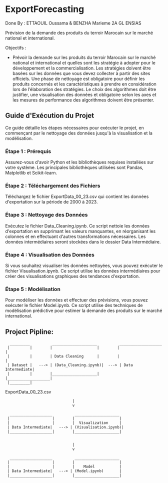 # ExportForecasting

Done By : ETTAOUIL Oussama & BENZHA Marieme 
2A GL ENSIAS

Prévision de la demande des produits du terroir Marocain sur le marché national et international.

Objectifs :
- Prévoir la demande sur les produits du terroir Marocain sur le marché national
et international et quelles sont les stratégie à adopter pour le développement et la
commercialisation. Les stratégies doivent être basées sur les données que vous devez
collecter à partir des sites officiels. Une phase de nettoyage est obligatoire pour définir
les produits concernés et les caractéristiques à prendre en considération lors de
l’élaboration des stratégies. Le choix des algorithmes doit être justifier, une
visualisation des données et obligatoire selon les axes et les mesures de performance
des algorithmes doivent être présenter.


## Guide d'Exécution du Projet

Ce guide détaille les étapes nécessaires pour exécuter le projet, en commençant par le nettoyage des données jusqu'à la visualisation et la modélisation.
### Étape 1 : Prérequis

Assurez-vous d'avoir Python et les bibliothèques requises installées sur votre système. Les principales bibliothèques utilisées sont Pandas, Matplotlib et Scikit-learn.

### Étape 2 : Téléchargement des Fichiers

Téléchargez le fichier ExportData_00_23.csv qui contient les données d'exportation sur la période de 2000 à 2023.

### Étape 3 : Nettoyage des Données

Exécutez le fichier Data_Cleaning.ipynb. Ce script nettoie les données d'exportation en supprimant les valeurs manquantes, en réorganisant les colonnes et en effectuant d'autres transformations nécessaires. Les données intermédiaires seront stockées dans le dossier Data Intermédiaire.

### Étape 4 : Visualisation des Données 

Si vous souhaitez visualiser les données nettoyées, vous pouvez exécuter le fichier Visualisation.ipynb. Ce script utilise les données intermédiaires pour créer des visualisations graphiques des tendances d'exportation.

### Étape 5 : Modélisation 

Pour modéliser les données et effectuer des prévisions, vous pouvez exécuter le fichier Model.ipynb. Ce script utilise des techniques de modélisation prédictive pour estimer la demande des produits sur le marché international.



## Project Pipline:

      _________          ____________________          ___________________
     |         |        |                    |        |                   |
     |         |        | Data Cleaning      |        |                   |
     | Dataset |   ---> | (Data_Cleaning.ipynb)|  ---> | Data Intermediate|
     |         |        |____________________|        |___________________|
     |_________|
ExportData_00_23.csv

                                  |
                                  v

      ___________________          ____________________
     |                   |        |                    |
     |                   |        |  Visualization     |
     | Data Intermediate|   ---> | (Visualisation.ipynb)|
     |___________________|        |____________________|


                                  |
                                  v

      ___________________          ____________________
     |                   |        |                    |
     |                   |        |    Model           |
     | Data Intermediate|   ---> | (Model.ipynb)       |
     |___________________|        |____________________|



